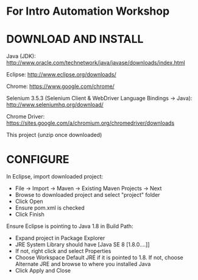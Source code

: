 # For Intro Automation Workshop

DOWNLOAD AND INSTALL
=====================
Java (JDK): http://www.oracle.com/technetwork/java/javase/downloads/index.html

Eclipse: http://www.eclipse.org/downloads/

Chrome: https://www.google.com/chrome/

Selenium 3.5.3 (Selenium Client & WebDriver Language Bindings -> Java): http://www.seleniumhq.org/download/

Chrome Driver: https://sites.google.com/a/chromium.org/chromedriver/downloads

This project (unzip once downloaded)


CONFIGURE
============
In Eclipse, import downloaded project:
- File -> Import -> Maven -> Existing Maven Projects -> Next
- Browse to downloaded project and select "project" folder
- Click Open
- Ensure pom.xml is checked 
- Click Finish
    
Ensure Eclipse is pointing to Java 1.8 in Build Path:
- Expand project in Package Explorer
- JRE System Library should have [Java SE 8 [1.8.0....]]
- If not, right click and select Properties
- Choose Workspace Default JRE if it is pointed to 1.8. If not, choose Alternate JRE and browse to where you installed Java
- Click Apply and Close
